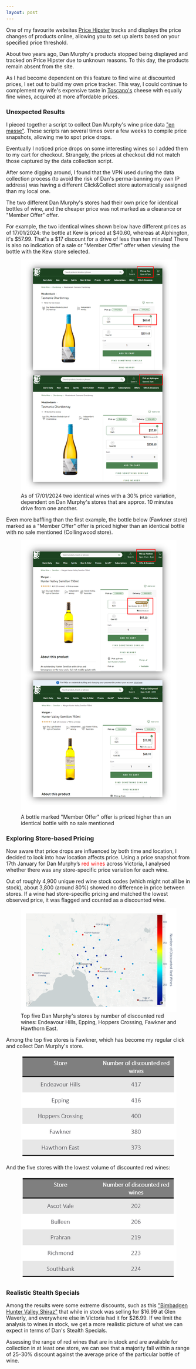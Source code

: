 ```yaml
---
layout: post
---
```


One of my favourite websites <a href="https://pricehipster.com/">Price Hipster</a> tracks and displays the price changes of products online, allowing you to set up alerts based on your specified price threshold.

About two years ago, Dan Murphy's products stopped being displayed and tracked on Price Hipster due to unknown reasons. To this day, the products remain absent from the site.

As I had become dependent on this feature to find wine at discounted prices, I set out to build my own price tracker. This way, I could continue to complement my wife's expensive taste in <a href="https://toscanos.com.au/">Toscano's</a> cheese with equally fine wines, acquired at more affordable prices.

### Unexpected Results
I pieced together a script to collect Dan Murphy's wine price data <a href="https://en.wikipedia.org/wiki/Web_scraping">"en masse"</a>. These scripts ran several times over a few weeks to compile price snapshots, allowing me to spot price drops.

Eventually I noticed price drops on some interesting wines so I added them to my cart for checkout. Strangely, the prices at checkout did not match those captured by the data collection script. 

After some digging around, I found that the VPN used during the data collection process (to avoid the risk of Dan's perma-banning my own IP address) was having a different Click&Collect store automatically assigned than my local one.

The two different Dan Murphy's stores had their own price for identical bottles of wine, and the cheaper price was not marked as a clearance or "Member Offer" offer.

For example, the two identical wines shown below have different prices as of 17/01/2024: the bottle at Kew is priced at $40.60, whereas at Alphington, it's $57.99. That's a $17 discount for a drive of less than ten minutes! There is also no indication of a sale or "Member Offer" offer when viewing the bottle with the Kew store selected.

<figure>
  <img src="/assets/2024-02-03-img01.png" alt="" loading="lazy">
  <figcaption>
    As of 17/01/2024 two identical wines with a 30% price variation, dependent on Dan Murphy's stores that are approx. 10 minutes drive from one another.
  </figcaption>
</figure>

Even more baffling than the first example, the bottle below (Fawkner store) marked as a "Member Offer" offer is priced higher than an identical bottle with no sale mentioned (Collingwood store).

<figure>
  <img src="/assets/2024-02-03-img02.png" alt="" loading="lazy">
  <figcaption>
    A bottle marked "Member Offer" offer is priced higher than an identical bottle with no sale mentioned
  </figcaption>
</figure>

### Exploring Store-based Pricing
Now aware that price drops are influenced by both time and location, I decided to look into how location affects price. Using a price snapshot from 17th January for Dan Murphy’s <span style="color: #ff0000;">red wines</span>  across Victoria, I analysed whether there was any store-specific price variation for each wine. 

Out of roughly 4,900 unique red wine stock codes (which might not all be in stock), about 3,800 (around 80%) showed no difference in price between stores. If a wine had store-specific pricing and matched the lowest observed price, it was flagged and counted as a discounted wine.

<figure>
  <img src="/assets/2024-02-03-img03.png" alt="" loading="lazy">
  <figcaption>
    Top five Dan Murphy's stores by number of discounted red wines: Endeavour Hills, Epping, Hoppers Crossing, Fawkner and Hawthorn East.
  </figcaption>
</figure>

Among the top five stores is Fawkner, which has become my regular click and collect Dan Murphy's store.

<figure>
  <img src="/assets/2024-02-03-img04.png" alt="" loading="lazy">
</figure>

And the five stores with the lowest volume of discounted red wines:
<figure>
  <img src="/assets/2024-02-03-img05.png" alt="" loading="lazy">
</figure>

### Realistic Stealth Specials
Among the results were some extreme discounts, such as this <a href="https://www.danmurphys.com.au/product/DM_908516">"Bimbadgen Hunter Valley Shiraz"</a> that while in stock was selling for $16.99 at Glen Waverly, and everywhere else in Victoria had it for $26.99. If we limit the analysis to wines in stock, we get a more realistic picture of what we can expect in terms of Dan's Stealth Specials.

Assessing the range of red wines that are in stock and are available for collection in at least one store, we can see that a majority fall within a range of 25-30% discount against the average price of the particular bottle of wine. 
